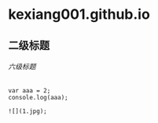 # kexiang001.github.io
## 二级标题
###### 六级标题
```
var aaa = 2;
console.log(aaa);
```
```
![](1.jpg);
```